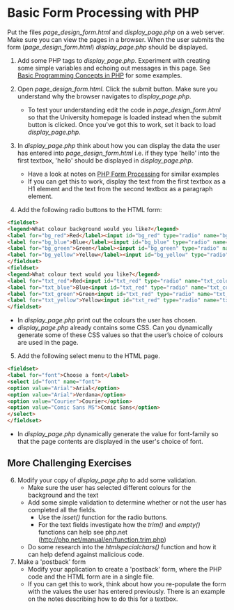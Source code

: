# Basic Form Processing with PHP

Put the files *page_design_form.html* and *display_page.php* on a web server. Make sure you can view the pages in a browser. When the user submits the form (*page_design_form.html*)  *display_page.php* should be displayed.

1. Add some PHP tags to *display_page.php*. Experiment with creating some simple variables and echoing out messages in this page. See [Basic Programming Concepts in PHP](basic-programming-concepts-in-php.md) for some examples.

2. Open *page_design_form.html*. Click the submit button. Make sure you understand why the browser navigates to *display_page.php*. 
    + To test your understanding edit the code in *page_design_form.html* so that the University homepage is loaded instead when the submit button is clicked. Once you've got this to work, set it back to load *display_page.php*.

3. In *display_page.php* think about how you can display the data the user has entered into *page_design_form.html* i.e. if they type 'hello' into the first textbox, 'hello' should be displayed in *display_page.php*. 
    + Have a look at notes on [PHP Form Processing](php-form-processing.md) for similar examples
    + If you can get this to work, display the text from the first textbox as a H1 element and the text from the second textbox as a paragraph element. 

4. Add the following radio buttons to the HTML form:
```html
<fieldset>
<legend>What colour background would you like?</legend>
<label for="bg_red">Red</label><input id="bg_red" type="radio" name="bg_colour" value="red">
<label for="bg_blue">Blue</label><input id="bg_blue" type="radio" name="bg_colour" value="blue">
<label for="bg_green">Green</label><input id="bg_green" type="radio" name="bg_colour" value="green">
<label for="bg_yellow">Yellow</label><input id="bg_yellow" type="radio" name="bg_colour" value="yellow">
</fieldset>
<fieldset>
<legend>What colour text would you like?</legend>
<label for="txt_red">Red<input id="txt_red" type="radio" name="txt_colour" value="red">
<label for="txt_blue">Blue<input id="txt_red" type="radio" name="txt_colour" value="blue">
<label for="txt_green">Green<input id="txt_red" type="radio" name="txt_colour" value="green">
<label for="txt_yellow">Yellow<input id="txt_red" type="radio" name="txt_colour" value="yellow">
</fieldset>
```

+ In *display_page.php* print out the colours the user has chosen. 
+ *display_page.php* already contains some CSS. Can you dynamically generate some of these CSS values so that the user’s choice of colours are used in the page.

5. Add the following select menu to the HTML page. 
```html
<fieldset>
<label for="font">Choose a font</label>
<select id="font" name="font">
<option value="Arial">Arial</option>
<option value="Arial">Verdana</option>
<option value="Courier">Courier</option>
<option value="Comic Sans MS">Comic Sans</option>
</select>
</fieldset>
```
+ In *display_page.php* dynamically generate the value for font-family so that the page contents are displayed in the user's choice of font.  


## More Challenging Exercises
6. Modify your copy of *display_page.php* to add some validation.
    * Make sure the user has selected different colours for the background and the text
    * Add some simple validation to determine whether or not the user has completed all the fields.
        * Use the *isset()* function for the radio buttons.
        * For the text fields investigate how the *trim()* and *empty()* functions can help see php.net (http://php.net/manual/en/function.trim.php)  
    * Do some research into the *htmlspecialchars()* function and how it can help defend against malicious code.
7. Make a 'postback' form
    * Modify your application to create a 'postback' form, where the PHP code and the HTML form are in a single file.
    * If you can get this to work, think about how you re-populate the form with the values the user has entered previously. There is an example on the notes describing how to do this for a textbox. 


